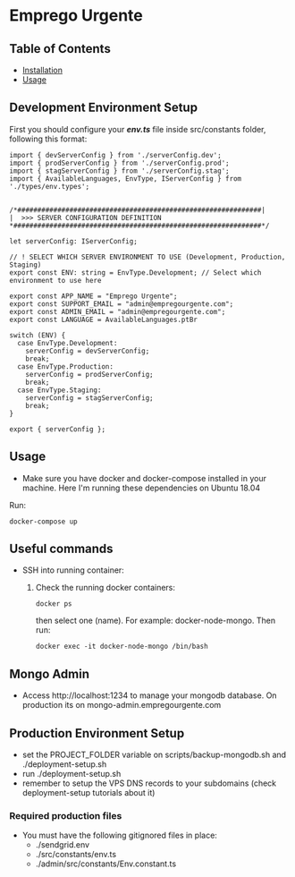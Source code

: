 # Emprego Urgente

## Table of Contents

- [Installation](#installation)
- [Usage](#usage)

## Development Environment Setup

First you should configure your **_env.ts_** file inside src/constants folder, following this format:

```
import { devServerConfig } from './serverConfig.dev';
import { prodServerConfig } from './serverConfig.prod';
import { stagServerConfig } from './serverConfig.stag';
import { AvailableLanguages, EnvType, IServerConfig } from './types/env.types';


/*#############################################################|
|  >>> SERVER CONFIGURATION DEFINITION
*##############################################################*/

let serverConfig: IServerConfig;

// ! SELECT WHICH SERVER ENVIRONMENT TO USE (Development, Production, Staging)
export const ENV: string = EnvType.Development; // Select which environment to use here

export const APP_NAME = "Emprego Urgente";
export const SUPPORT_EMAIL = "admin@empregourgente.com";
export const ADMIN_EMAIL = "admin@empregourgente.com";
export const LANGUAGE = AvailableLanguages.ptBr

switch (ENV) {
  case EnvType.Development:
    serverConfig = devServerConfig;
    break;
  case EnvType.Production:
    serverConfig = prodServerConfig;
    break;
  case EnvType.Staging:
    serverConfig = stagServerConfig;
    break;
}

export { serverConfig };

```

## Usage

- Make sure you have docker and docker-compose installed in your machine. Here I'm running these dependencies on Ubuntu 18.04

Run:

```
docker-compose up
```

## Useful commands

- SSH into running container:

  1. Check the running docker containers:

     ```
     docker ps
     ```

     then select one (name). For example: docker-node-mongo. Then run:

     ```
     docker exec -it docker-node-mongo /bin/bash
     ```

## Mongo Admin

- Access http://localhost:1234 to manage your mongodb database. On production its on mongo-admin.empregourgente.com

## Production Environment Setup

- set the PROJECT_FOLDER variable on scripts/backup-mongodb.sh and ./deployment-setup.sh
- run ./deployment-setup.sh
- remember to setup the VPS DNS records to your subdomains (check deployment-setup tutorials about it)

### Required production files

- You must have the following gitignored files in place:
  - ./sendgrid.env
  - ./src/constants/env.ts
  - ./admin/src/constants/Env.constant.ts
